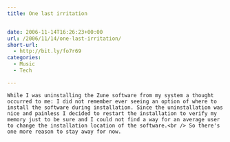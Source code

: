 ```yaml
---
title: One last irritation


date: 2006-11-14T16:26:23+00:00
url: /2006/11/14/one-last-irritation/
short-url:
  - http://bit.ly/fo7r69
categories:
  - Music
  - Tech

---
```

<div class='microid-mailto+http:sha1:1d0cc58ce86f5c48a4a81a2354377ca868c7e5b7'>
  
    While I was uninstalling the Zune software from my system a thought occurred to me: I did not remember ever seeing an option of where to install the software during installation. Since the uninstallation was nice and painless I decided to restart the installation to verify my memory just to be sure and I could not find a way for an average user to change the installation location of the software.<br /> So there's one more reason to stay away for now.
  
